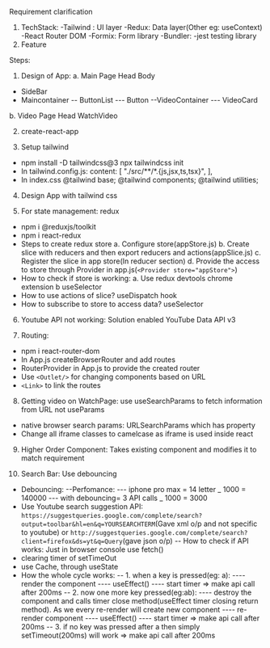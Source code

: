 Requirement clarification

1. TechStack:
   -Tailwind : UI layer
   -Redux: Data layer(Other eg: useContext)
   -React Router DOM
   -Formix: Form library
   -Bundler:
   -jest testing library
2. Feature

Steps:

1. Design of App:
   a. Main Page
   Head
   Body

- SideBar
- Maincontainer
  -- ButtonList
  --- Button
  --VideoContainer
  --- VideoCard

b. Video Page
Head
WatchVideo

2. create-react-app

3. Setup tailwind

- npm install -D tailwindcss@3
  npx tailwindcss init
- In tailwind.config.js:
  content: [
  "./src/**/*.{js,jsx,ts,tsx}",
  ],
- In index.css
  @tailwind base;
  @tailwind components;
  @tailwind utilities;

4. Design App with tailwind css

5. For state management: redux

- npm i @reduxjs/toolkit
- npm i react-redux
- Steps to create redux store
  a. Configure store(appStore.js)
  b. Create slice with reducers and then export reducers and actions(appSlice.js)
  c. Register the slice in app store(In reducer section)
  d. Provide the access to store through Provider in app.js(`<Provider store="appStore">`)
- How to check if store is working:
  a. Use redux devtools chrome extension
  b useSelector
- How to use actions of slice? useDispatch hook
- How to subscribe to store to access data? useSelector

6. Youtube API not working: Solution enabled YouTube Data API v3

7. Routing:

- npm i react-router-dom
- In App.js createBrowserRouter and add routes
- RouterProvider in App.js to provide the created router
- Use `<Outlet/>` for changing components based on URL
- `<Link>` to link the routes

8. Getting video on WatchPage: use useSearchParams to fetch information from URL not useParams

- native browser search params: URLSearchParams which has property
- Change all iframe classes to camelcase as iframe is used inside react

9. Higher Order Component: Takes existing component and modifies it to match requirement

10. Search Bar: Use debouncing

- Debouncing:
  --Perfomance:
  --- iphone pro max = 14 letter _ 1000 = 140000
  --- with debouncing= 3 API calls _ 1000 = 3000
- Use Youtube search suggestion API: `https://suggestqueries.google.com/complete/search?output=toolbar&hl=en&q=YOURSEARCHTERM`(Gave xml o/p and not specific to youtube) or `http://suggestqueries.google.com/complete/search?client=firefox&ds=yt&q=Query`(gave json o/p)
  -- How to check if API works: Just in browser console use fetch()
- clearing timer of setTimeOut
- use Cache, through useState
- How the whole cycle works:
  -- 1. when a key is pressed(eg: a):
  ---- render the component
  ---- useEffect()
  ---- start timer => make api call after 200ms
  -- 2. now one more key pressed(eg:ab):
  ---- destroy the component and calls timer close method(useEffect timer closing return method). As we every re-render will create new component
  ---- re-render component
  ---- useEffect()
  ---- start timer => make api call after 200ms
  -- 3. if no key was pressed after a then simply setTimeout(200ms) will work => make api call after 200ms
